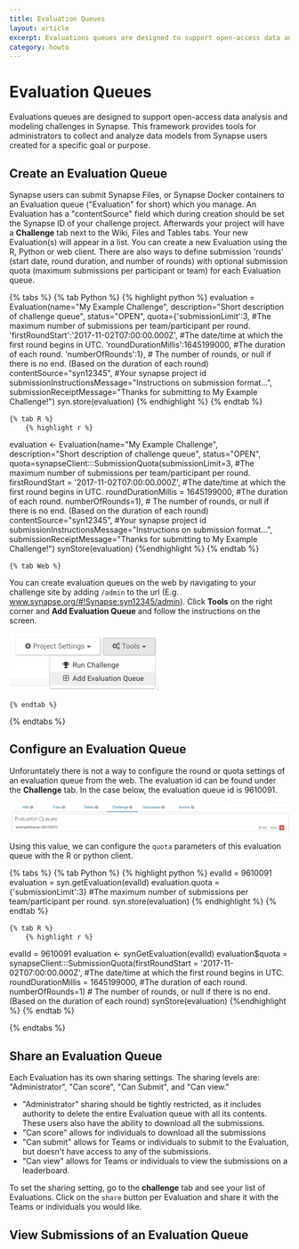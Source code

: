 ```yaml
---
title: Evaluation Queues
layout: article
excerpt: Evaluations queues are designed to support open-access data analysis and modeling challenges in Synapse. 
category: howto
---
```


# Evaluation Queues
Evaluations queues are designed to support open-access data analysis and modeling challenges in Synapse. This framework provides tools for administrators to collect and analyze data models from Synapse users created for a specific goal or purpose.

## Create an Evaluation Queue 

Synapse users can submit Synapse Files, or Synapse Docker containers to an Evaluation queue ("Evaluation" for short) which you manage.  An Evaluation has a "contentSource" field which during creation should be set the Synapse ID of your challenge project.  Afterwards your project will have a **Challenge** tab next to the Wiki, Files and Tables tabs.  Your new Evaluation(s) will appear in a list.   You can create a new Evaluation using the R, Python or web client.  There are also ways to define submission 'rounds' (start date, round duration, and number of rounds) with optional submission quota (maximum submissions per participant or team) for each Evaluation queue. 

{% tabs %}
	{% tab Python %}
		{% highlight python %}
evaluation = Evaluation(name="My Example Challenge",
	description="Short description of challenge queue",
	status="OPEN",
	quota={'submissionLimit':3, #The maximum number of submissions per team/participant per round.
		'firstRoundStart':'2017-11-02T07:00:00.000Z', #The date/time at which the first round begins in UTC.
		'roundDurationMillis':1645199000, #The duration of each round.
		'numberOfRounds':1}, #	The number of rounds, or null if there is no end. (Based on the duration of each round) 
	contentSource="syn12345", #Your synapse project id
	submissionInstructionsMessage="Instructions on submission format...",
	submissionReceiptMessage="Thanks for submitting to My Example Challenge!")
syn.store(evaluation)
		{% endhighlight %}
	{% endtab %}

	{% tab R %}
		{% highlight r %}
evaluation <- Evaluation(name="My Example Challenge",
	description="Short description of challenge queue",
	status="OPEN",
	quota=synapseClient:::SubmissionQuota(submissionLimit=3, #The maximum number of submissions per team/participant per round.
		firstRoundStart = '2017-11-02T07:00:00.000Z', #The date/time at which the first round begins in UTC.
		roundDurationMillis = 1645199000, #The duration of each round.
		numberOfRounds=1), #	The number of rounds, or null if there is no end. (Based on the duration of each round)
	contentSource="syn12345", #Your synapse project id
	submissionInstructionsMessage="Instructions on submission format...",
	submissionReceiptMessage="Thanks for submitting to My Example Challenge!")
synStore(evaluation)
		{%endhighlight %}
	{% endtab %}

	{% tab Web %}
You can create evaluation queues on the web by navigating to your challenge site by adding `/admin` to the url (E.g. www.synapse.org/#!Synapse:syn12345/admin).  Click **Tools** on the right corner and **Add Evaluation Queue** and follow the instructions on the screen.

<img src="/assets/images/create_evaluation_queues.png">

	{% endtab %}
{% endtabs %}

## Configure an Evaluation Queue 

Unforuntately there is not a way to configure the round or quota settings of an evaluation queue from the web. The evaluation id can be found under the **Challenge** tab.  In the case below, the evaluation queue id is 9610091.  

<img src="/assets/images/evaluation_queue_id.png">

Using this value, we can configure the `quota` parameters of this evaluation queue with the R or python client.  

{% tabs %}
	{% tab Python %}
		{% highlight python %}
evalId = 9610091
evaluation = syn.getEvaluation(evalId)
evaluation.quota = {'submissionLimit':3} #The maximum number of submissions per team/participant per round.
syn.store(evaluation)
		{% endhighlight %}
	{% endtab %}

	{% tab R %}
		{% highlight r %}
evalId = 9610091
evaluation <- synGetEvaluation(evalId)
evaluation$quota = synapseClient:::SubmissionQuota(firstRoundStart = '2017-11-02T07:00:00.000Z', #The date/time at which the first round begins in UTC.
	roundDurationMillis = 1645199000, #The duration of each round.
	numberOfRounds=1) #	The number of rounds, or null if there is no end. (Based on the duration of each round) 
synStore(evaluation)
		{%endhighlight %}
	{% endtab %}

{% endtabs %}


## Share an Evaluation Queue

Each Evaluation has its own sharing settings.  The sharing levels are: "Administrator", "Can score", "Can Submit", and "Can view."  
- "Administrator" sharing should be tightly restricted, as it includes authority to delete the entire Evaluation queue with all its contents. These users also have the ability to download all the submissions.
- "Can score" allows for individuals to download all the submissions
- "Can submit" allows for Teams or individuals to submit to the Evaluation, but doesn't have access to any of the submissions.
- "Can view" allows for Teams or individuals to view the submissions on a leaderboard.

To set the sharing setting, go to the **challenge** tab and see your list of Evaluations.  Click on the `share` button per Evaluation and share it with the Teams or individuals you would like.


## View Submissions of an Evaluation Queue



